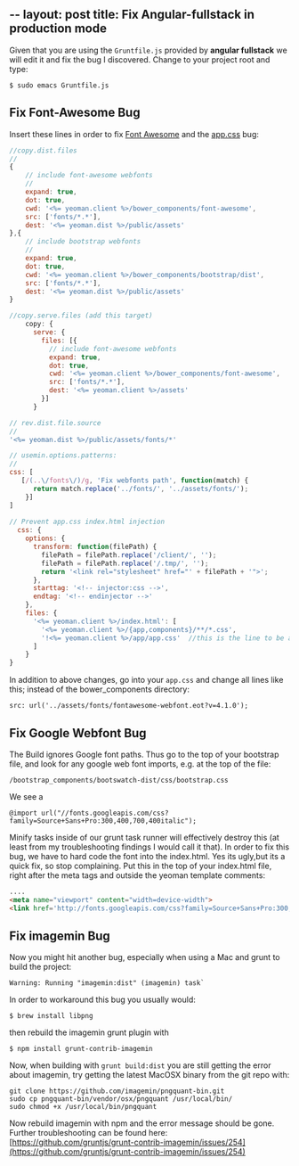 --
layout: post
title: Fix Angular-fullstack in production mode
--

Given that you are using the `Gruntfile.js` provided by **angular fullstack** we will edit it and fix the bug I discovered. Change to your project root and type:

    $ sudo emacs Gruntfile.js

## Fix Font-Awesome Bug

Insert these lines in order to fix [Font Awesome](https://github.com/DaftMonk/generator-angular-fullstack/issues/421) and the [app.css](https://github.com/DaftMonk/generator-angular-fullstack/issues/792) bug:

```js
//copy.dist.files
//
{
    // include font-awesome webfonts
    //
    expand: true,
    dot: true,
    cwd: '<%= yeoman.client %>/bower_components/font-awesome',
    src: ['fonts/*.*'],
    dest: '<%= yeoman.dist %>/public/assets'
},{
    // include bootstrap webfonts
    //
    expand: true,
    dot: true,
    cwd: '<%= yeoman.client %>/bower_components/bootstrap/dist',
    src: ['fonts/*.*'],
    dest: '<%= yeoman.dist %>/public/assets'
}

//copy.serve.files (add this target)
    copy: {
      serve: {
        files: [{
          // include font-awesome webfonts
          expand: true,
          dot: true,
          cwd: '<%= yeoman.client %>/bower_components/font-awesome',
          src: ['fonts/*.*'],
          dest: '<%= yeoman.client %>/assets'
        }]
      }

// rev.dist.file.source
//
'<%= yeoman.dist %>/public/assets/fonts/*'

// usemin.options.patterns:
//
css: [
   [/(..\/fonts\/)/g, 'Fix webfonts path', function(match) {
      return match.replace('../fonts/', '../assets/fonts/');
    }]
]
    
// Prevent app.css index.html injection
  css: {
    options: {
      transform: function(filePath) {
        filePath = filePath.replace('/client/', '');
        filePath = filePath.replace('/.tmp/', '');
        return '<link rel="stylesheet" href="' + filePath + '">';
      },
      starttag: '<!-- injector:css -->',
      endtag: '<!-- endinjector -->'
    },
    files: {
      '<%= yeoman.client %>/index.html': [
        '<%= yeoman.client %>/{app,components}/**/*.css',
        '!<%= yeoman.client %>/app/app.css'  //this is the line to be added to prevent app.css from being loaded twice  --
      ]
    }
}
```

In addition to above changes, go into your `app.css` and change all lines like this; instead of the bower_components directory:

```
src: url('../assets/fonts/fontawesome-webfont.eot?v=4.1.0');
```

## Fix Google Webfont Bug

The Build ignores Google font paths. Thus go to the top of your bootstrap file, and look for any google web font imports, e.g. at the top of the file:

```
/bootstrap_components/bootswatch-dist/css/bootstrap.css
```

We see a

```
@import url("//fonts.googleapis.com/css?family=Source+Sans+Pro:300,400,700,400italic");
```

Minify tasks inside of our grunt task runner will effectively destroy this (at least from my troubleshooting findings I would call it that). In order to fix this bug, we have to hard code the font into the index.html. Yes its ugly,but its a quick fix, so stop complaining. Put this in the top of your index.html file, right after the meta tags and outside the yeoman template comments:
```html
....
<meta name="viewport" content="width=device-width">
<link href='http://fonts.googleapis.com/css?family=Source+Sans+Pro:300,400,700,400italic' rel='stylesheet' type='text/css'>
```

## Fix imagemin Bug

Now you might hit another bug, especially when using a Mac and grunt to build the project:

```
Warning: Running "imagemin:dist" (imagemin) task`
```

In order to workaround this bug you usually would:

    $ brew install libpng

then rebuild the imagemin grunt plugin with

```
$ npm install grunt-contrib-imagemin
```

Now, when building with `grunt build:dist` you are still getting the error about imagemin, try getting the latest MacOSX binary from the git repo with:

    git clone https://github.com/imagemin/pngquant-bin.git
    sudo cp pngquant-bin/vendor/osx/pngquant /usr/local/bin/
    sudo chmod +x /usr/local/bin/pngquant

Now rebuild imagemin with npm and the error message should be gone. Further troubleshooting can be found here: [https://github.com/gruntjs/grunt-contrib-imagemin/issues/254](https://github.com/gruntjs/grunt-contrib-imagemin/issues/254)

